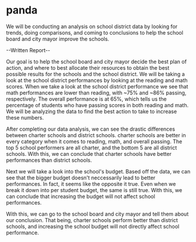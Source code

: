 # panda

We will be conducting an analysis on school district data by looking for trends, doing comparisons, and coming to conclusions to help the school board and city mayor improve the schools.

--Written Report--

Our goal is to help the school board and city mayor decide the best plan of action, and where to best allocate their resources to obtain the best possible results for the schools and the school district. We will be taking a look at the school district performances by looking at the reading and math scores.
When we take a look at the school district performance we see that math performances are lower than reading, with ~75% and ~86% passing, respectively. The overall performance is at 65%, which tells us the percentage of students who have passing scores in both reading and math. We will be analyzing the data to find the best action to take to increase these numbers.

After completing our data analysis, we can see the drastic differences between charter schools and district schools. charter schools are better in every category when it comes to reading, math, and overall passing. The top 5 school performers are all charter, and the bottom 5 are all district schools. With this, we can conclude that charter schools have better performances than district schools.

Next we will take a look into the school's budget. Based off the data, we can see that the bigger budget doesn't neccessarily lead to better performances. In fact, it seems like the opposite it true. Even when we break it down into per student budget, the same is still true. With this, we can conclude that increasing the budget will not affect school performances.

With this, we can go to the school board and city mayor and tell them about our conclusion. That being, charter schools perform better than district schools, and increasing the school budget will not directly affect school performance.
